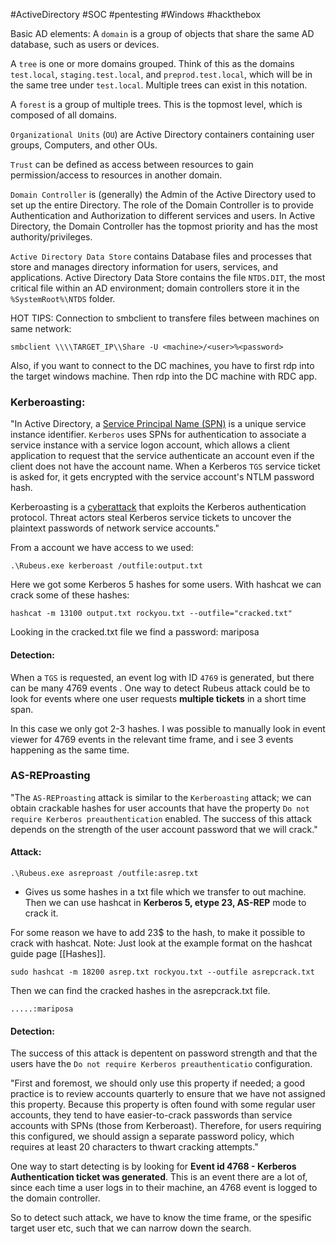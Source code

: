 #ActiveDirectory #SOC #pentesting #Windows #hackthebox

Basic AD elements:
A `domain` is a group of objects that share the same AD database, such as users or devices.

A `tree` is one or more domains grouped. Think of this as the domains `test.local`, `staging.test.local`, and `preprod.test.local`, which will be in the same tree under `test.local`. Multiple trees can exist in this notation.

A `forest` is a group of multiple trees. This is the topmost level, which is composed of all domains.

`Organizational Units` (`OU`) are Active Directory containers containing user groups, Computers, and other OUs.

`Trust` can be defined as access between resources to gain permission/access to resources in another domain.

`Domain Controller` is (generally) the Admin of the Active Directory used to set up the entire Directory. The role of the Domain Controller is to provide Authentication and Authorization to different services and users. In Active Directory, the Domain Controller has the topmost priority and has the most authority/privileges.

`Active Directory Data Store` contains Database files and processes that store and manages directory information for users, services, and applications. Active Directory Data Store contains the file `NTDS.DIT`, the most critical file within an AD environment; domain controllers store it in the `%SystemRoot%\NTDS` folder.


HOT TIPS: 
Connection to smbclient to transfere files between machines on same network: 
```
smbclient \\\\TARGET_IP\\Share -U <machine>/<user>%<password>
```

Also, if you want to connect to the DC machines, you have to first rdp into the target windows machine. Then rdp into the DC machine with RDC app. 


### Kerberoasting: 
"In Active Directory, a [Service Principal Name (SPN)](https://learn.microsoft.com/en-us/windows/win32/ad/service-principal-names) is a unique service instance identifier. `Kerberos` uses SPNs for authentication to associate a service instance with a service logon account, which allows a client application to request that the service authenticate an account even if the client does not have the account name. When a Kerberos `TGS` service ticket is asked for, it gets encrypted with the service account's NTLM password hash.

Kerberoasting is a [cyberattack](https://www.ibm.com/topics/cyber-attack) that exploits the Kerberos authentication protocol. Threat actors steal Kerberos service tickets to uncover the plaintext passwords of network service accounts."

From a account we have access to we used:
```
.\Rubeus.exe kerberoast /outfile:output.txt
```

Here we got some Kerberos 5 hashes for some users. With hashcat we can crack some of these hashes:

```
hashcat -m 13100 output.txt rockyou.txt --outfile="cracked.txt"
```

Looking in the cracked.txt file we find a password: mariposa

#### Detection:
When a `TGS` is requested, an event log with ID `4769` is generated, but there can be many 4769 events . One way to detect Rubeus attack could be to look for events where one user requests **multiple tickets** in a short time span. 

In this case we only got 2-3 hashes. I was possible to manually look in event viewer for 4769 events in the relevant time frame, and i see 3 events happening as the same time. 



### AS-REProasting
"The `AS-REProasting` attack is similar to the `Kerberoasting` attack; we can obtain crackable hashes for user accounts that have the property `Do not require Kerberos preauthentication` enabled. The success of this attack depends on the strength of the user account password that we will crack."


#### Attack:

```
.\Rubeus.exe asreproast /outfile:asrep.txt
```
- Gives us some hashes in a txt file which we transfer to out machine. Then we can use hashcat in **Kerberos 5, etype 23, AS-REP** mode to crack it. 

For some reason we have to add 23$ to the hash, to make it possible to crack with hashcat. Note: Just look at the example format on the hashcat guide page [[Hashes]]. 

```
sudo hashcat -m 18200 asrep.txt rockyou.txt --outfile asrepcrack.txt
```

Then we can find the cracked hashes in the asrepcrack.txt file.
```
.....:mariposa
```

#### Detection:
The success of this attack is depentent on password strength and that the users have the `Do not require Kerberos preauthenticatio` configuration. 

"First and foremost, we should only use this property if needed; a good practice is to review accounts quarterly to ensure that we have not assigned this property. Because this property is often found with some regular user accounts, they tend to have easier-to-crack passwords than service accounts with SPNs (those from Kerberoast). Therefore, for users requiring this configured, we should assign a separate password policy, which requires at least 20 characters to thwart cracking attempts."

One way to start detecting is by looking for **Event id 4768 - Kerberos Authentication ticket was generated**. This is an event there are a lot of, since each time a user logs in to their machine, an 4768 event is logged to the domain controller. 

So to detect such attack, we have to know the time frame, or the spesific target user etc, such that we can narrow down the search. 
